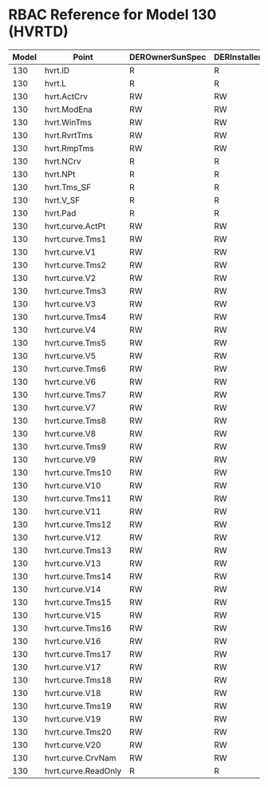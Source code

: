 # RBAC Reference for Model 130 (HVRTD)

| Model | Point | DEROwnerSunSpec | DERInstallerSunSpec | DERVendorSunSpec | ServiceProviderSunSpec | GridOperatorSunSpec |
|-------|-------|------------------|---------------------|------------------|------------------------|---------------------|
| 130 | hvrt.ID | R | R | R | R | R |
| 130 | hvrt.L | R | R | R | R | R |
| 130 | hvrt.ActCrv | RW | RW | RW | RW | RW |
| 130 | hvrt.ModEna | RW | RW | RW | RW | RW |
| 130 | hvrt.WinTms | RW | RW | RW | RW | RW |
| 130 | hvrt.RvrtTms | RW | RW | RW | RW | RW |
| 130 | hvrt.RmpTms | RW | RW | RW | RW | RW |
| 130 | hvrt.NCrv | R | R | R | R | R |
| 130 | hvrt.NPt | R | R | R | R | R |
| 130 | hvrt.Tms_SF | R | R | R | R | R |
| 130 | hvrt.V_SF | R | R | R | R | R |
| 130 | hvrt.Pad | R | R | R | R | R |
| 130 | hvrt.curve.ActPt | RW | RW | RW | RW | RW |
| 130 | hvrt.curve.Tms1 | RW | RW | RW | RW | RW |
| 130 | hvrt.curve.V1 | RW | RW | RW | RW | RW |
| 130 | hvrt.curve.Tms2 | RW | RW | RW | RW | RW |
| 130 | hvrt.curve.V2 | RW | RW | RW | RW | RW |
| 130 | hvrt.curve.Tms3 | RW | RW | RW | RW | RW |
| 130 | hvrt.curve.V3 | RW | RW | RW | RW | RW |
| 130 | hvrt.curve.Tms4 | RW | RW | RW | RW | RW |
| 130 | hvrt.curve.V4 | RW | RW | RW | RW | RW |
| 130 | hvrt.curve.Tms5 | RW | RW | RW | RW | RW |
| 130 | hvrt.curve.V5 | RW | RW | RW | RW | RW |
| 130 | hvrt.curve.Tms6 | RW | RW | RW | RW | RW |
| 130 | hvrt.curve.V6 | RW | RW | RW | RW | RW |
| 130 | hvrt.curve.Tms7 | RW | RW | RW | RW | RW |
| 130 | hvrt.curve.V7 | RW | RW | RW | RW | RW |
| 130 | hvrt.curve.Tms8 | RW | RW | RW | RW | RW |
| 130 | hvrt.curve.V8 | RW | RW | RW | RW | RW |
| 130 | hvrt.curve.Tms9 | RW | RW | RW | RW | RW |
| 130 | hvrt.curve.V9 | RW | RW | RW | RW | RW |
| 130 | hvrt.curve.Tms10 | RW | RW | RW | RW | RW |
| 130 | hvrt.curve.V10 | RW | RW | RW | RW | RW |
| 130 | hvrt.curve.Tms11 | RW | RW | RW | RW | RW |
| 130 | hvrt.curve.V11 | RW | RW | RW | RW | RW |
| 130 | hvrt.curve.Tms12 | RW | RW | RW | RW | RW |
| 130 | hvrt.curve.V12 | RW | RW | RW | RW | RW |
| 130 | hvrt.curve.Tms13 | RW | RW | RW | RW | RW |
| 130 | hvrt.curve.V13 | RW | RW | RW | RW | RW |
| 130 | hvrt.curve.Tms14 | RW | RW | RW | RW | RW |
| 130 | hvrt.curve.V14 | RW | RW | RW | RW | RW |
| 130 | hvrt.curve.Tms15 | RW | RW | RW | RW | RW |
| 130 | hvrt.curve.V15 | RW | RW | RW | RW | RW |
| 130 | hvrt.curve.Tms16 | RW | RW | RW | RW | RW |
| 130 | hvrt.curve.V16 | RW | RW | RW | RW | RW |
| 130 | hvrt.curve.Tms17 | RW | RW | RW | RW | RW |
| 130 | hvrt.curve.V17 | RW | RW | RW | RW | RW |
| 130 | hvrt.curve.Tms18 | RW | RW | RW | RW | RW |
| 130 | hvrt.curve.V18 | RW | RW | RW | RW | RW |
| 130 | hvrt.curve.Tms19 | RW | RW | RW | RW | RW |
| 130 | hvrt.curve.V19 | RW | RW | RW | RW | RW |
| 130 | hvrt.curve.Tms20 | RW | RW | RW | RW | RW |
| 130 | hvrt.curve.V20 | RW | RW | RW | RW | RW |
| 130 | hvrt.curve.CrvNam | RW | RW | RW | RW | RW |
| 130 | hvrt.curve.ReadOnly | R | R | R | R | R |
